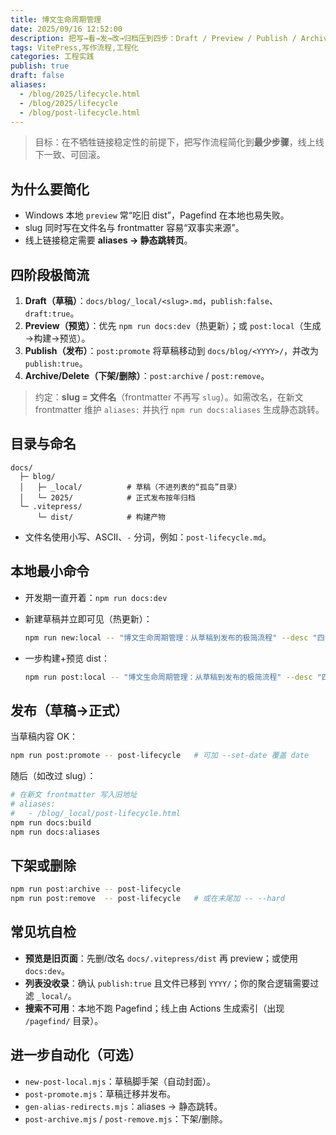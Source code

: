 ```yaml
---
title: 博文生命周期管理
date: 2025/09/16 12:52:00
description: 把写→看→发→改→归档压到四步：Draft / Preview / Publish / Archive，避免 slug 与构建的坑。
tags: VitePress,写作流程,工程化
categories: 工程实践
publish: true
draft: false
aliases:
  - /blog/2025/lifecycle.html
  - /blog/2025/lifecycle
  - /blog/post-lifecycle.html
---
```


> 目标：在不牺牲链接稳定性的前提下，把写作流程简化到**最少步骤**，线上线下一致、可回滚。

## 为什么要简化

* Windows 本地 `preview` 常“吃旧 dist”，Pagefind 在本地也易失败。
* slug 同时写在文件名与 frontmatter 容易“双事实来源”。
* 线上链接稳定需要 **aliases → 静态跳转页**。

## 四阶段极简流

1. **Draft（草稿）**：`docs/blog/_local/<slug>.md`，`publish:false`、`draft:true`。
2. **Preview（预览）**：优先 `npm run docs:dev`（热更新）；或 `post:local`（生成→构建→预览）。
3. **Publish（发布）**：`post:promote` 将草稿移动到 `docs/blog/<YYYY>/`，并改为 `publish:true`。
4. **Archive/Delete（下架/删除）**：`post:archive` / `post:remove`。

> 约定：**slug = 文件名**（frontmatter 不再写 `slug`）。如需改名，在新文 frontmatter 维护 `aliases:` 并执行 `npm run docs:aliases` 生成静态跳转。

## 目录与命名

```
docs/
  ├─ blog/
  │   ├─ _local/          # 草稿（不进列表的“孤岛”目录）
  │   └─ 2025/            # 正式发布按年归档
  └─ .vitepress/
      └─ dist/            # 构建产物
```

* 文件名使用小写、ASCII、`-` 分词，例如：`post-lifecycle.md`。

## 本地最小命令

* 开发期一直开着：`npm run docs:dev`
* 新建草稿并立即可见（热更新）：

  ```bash
  npm run new:local -- "博文生命周期管理：从草稿到发布的极简流程" --desc "四步极简：Draft/Preview/Publish/Archive"
  ```
* 一步构建+预览 dist：

  ```bash
  npm run post:local -- "博文生命周期管理：从草稿到发布的极简流程" --desc "四步极简"
  ```

## 发布（草稿→正式）

当草稿内容 OK：

```bash
npm run post:promote -- post-lifecycle   # 可加 --set-date 覆盖 date
```

随后（如改过 slug）：

```bash
# 在新文 frontmatter 写入旧地址
# aliases:
#   - /blog/_local/post-lifecycle.html
npm run docs:build
npm run docs:aliases
```

## 下架或删除

```bash
npm run post:archive -- post-lifecycle
npm run post:remove  -- post-lifecycle   # 或在末尾加 -- --hard
```

## 常见坑自检

* **预览是旧页面**：先删/改名 `docs/.vitepress/dist` 再 preview；或使用 `docs:dev`。
* **列表没收录**：确认 `publish:true` 且文件已移到 `YYYY/`；你的聚合逻辑需要过滤 `_local/`。
* **搜索不可用**：本地不跑 Pagefind；线上由 Actions 生成索引（出现 `/pagefind/` 目录）。

## 进一步自动化（可选）

* `new-post-local.mjs`：草稿脚手架（自动封面）。
* `post-promote.mjs`：草稿迁移并发布。
* `gen-alias-redirects.mjs`：aliases → 静态跳转。
* `post-archive.mjs` / `post-remove.mjs`：下架/删除。

